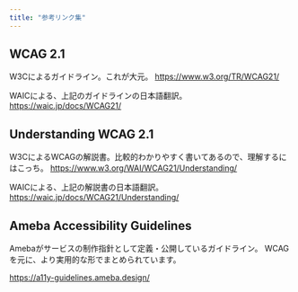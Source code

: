 ```yaml
---
title: "参考リンク集"
---
```


## WCAG 2.1

W3Cによるガイドライン。これが大元。
https://www.w3.org/TR/WCAG21/

WAICによる、上記のガイドラインの日本語翻訳。
https://waic.jp/docs/WCAG21/


## Understanding WCAG 2.1

W3CによるWCAGの解説書。比較的わかりやすく書いてあるので、理解するにはこっち。
https://www.w3.org/WAI/WCAG21/Understanding/

WAICによる、上記の解説書の日本語翻訳。
https://waic.jp/docs/WCAG21/Understanding/


## Ameba Accessibility Guidelines

Amebaがサービスの制作指針として定義・公開しているガイドライン。
WCAGを元に、より実用的な形でまとめられています。

https://a11y-guidelines.ameba.design/